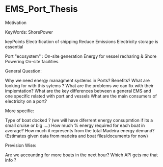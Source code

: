 # EMS_Port_Thesis


Motivation

KeyWords: ShorePower

keyPoints
Electrification of shipping 
Reduce Emissions
Electricity storage is essential

Port "ecosystem" :
On-site generation 
Energy for vessel recharing & Shore Powering
On-site facilities


General Question:

Why we need energy managment systems in Ports? Benefits? 
What are looking for with this sytems ? 
What are the problems we can fix with their implemtation?
What are the key differences between a general EMS and one specific related with port and vessels
What are the main consumers of electricity on a port? 

More specific:

Type of boat docked ? (we will have diferrent energy consupmtion if its a small cruise or big ....)
How much % energy required for each boat in average? How much it represents from the total Madeira energy demand? (Estimates given data from madeira and boat files/documents for now)


Prevision Wise:

Are we accounting for more boats in the next hour? Which API gets me that info ?


